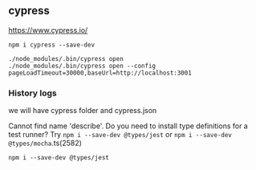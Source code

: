 ## cypress
https://www.cypress.io/
```
npm i cypress --save-dev

./node_modules/.bin/cypress open
./node_modules/.bin/cypress open --config pageLoadTimeout=30000,baseUrl=http://localhost:3001
```


### History logs
we will have cypress folder and cypress.json

Cannot find name 'describe'. Do you need to install type definitions for a test runner? Try `npm i --save-dev @types/jest` or `npm i --save-dev @types/mocha`.ts(2582)

```
npm i --save-dev @types/jest
```